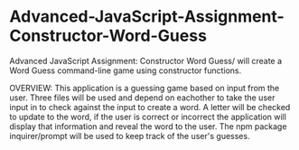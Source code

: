 # Advanced-JavaScript-Assignment-Constructor-Word-Guess
Advanced JavaScript Assignment: Constructor Word Guess/ will create a Word Guess command-line game using constructor functions. 

OVERVIEW: 
This application is a guessing game based on input from the user. Three files will be used and depend on eachother to take the user input in to check against the input to create a word. A letter will be checked to update to the word, if the user is correct or incorrect the application will display that information and reveal the word to the user. The npm package inquirer/prompt will be used to keep track of the user's guesses.
